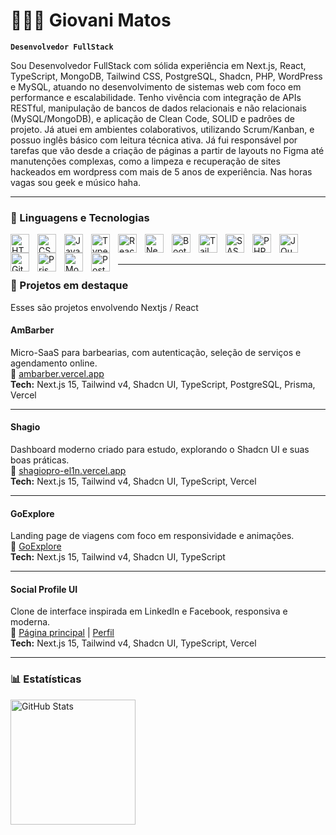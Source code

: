 # 🧑🏽‍💻 Giovani Matos

**`Desenvolvedor FullStack`**

Sou Desenvolvedor FullStack com sólida experiência em Next.js, React, TypeScript, MongoDB, Tailwind CSS, PostgreSQL, Shadcn, PHP, WordPress e MySQL, atuando no desenvolvimento de sistemas web com foco em performance e escalabilidade. Tenho vivência com integração de APIs RESTful, manipulação de bancos de dados relacionais e não relacionais (MySQL/MongoDB), e aplicação de Clean Code, SOLID e padrões de projeto. Já atuei em ambientes colaborativos, utilizando Scrum/Kanban, e possuo inglês básico com leitura técnica ativa. Já fui responsável por tarefas que vão desde a criação de páginas a partir de layouts no Figma até manutenções complexas, como a limpeza e recuperação de sites hackeados em wordpress com mais de 5 anos de experiência. Nas horas vagas sou geek e músico haha.

---

### 🤖 Linguagens e Tecnologias

<img 
    align="left" 
    alt="HTML"
    title="HTML" 
    width="30px" 
    style="padding-right: 10px;" 
    src="https://cdn.jsdelivr.net/gh/devicons/devicon@latest/icons/html5/html5-original.svg" 
/>
<img 
    align="left" 
    alt="CSS" 
    title="CSS"
    width="30px" 
    style="padding-right: 10px;" 
    src="https://cdn.jsdelivr.net/gh/devicons/devicon@latest/icons/css3/css3-original.svg" 
/>
<img 
    align="left" 
    alt="JavaScript" 
    title="JavaScript"
    width="30px" 
    style="padding-right: 10px;" 
    src="https://cdn.jsdelivr.net/gh/devicons/devicon@latest/icons/javascript/javascript-original.svg" 
/>
<img 
    align="left" 
    alt="TypeScript"
    title="TypeScript" 
    width="30px" 
    style="padding-right: 10px;" 
    src="https://cdn.jsdelivr.net/gh/devicons/devicon@latest/icons/typescript/typescript-original.svg" 
/>
<img 
    align="left" 
    alt="React"
    title="React" 
    width="30px" 
    style="padding-right: 10px;" 
    src="https://cdn.jsdelivr.net/gh/devicons/devicon@latest/icons/react/react-original.svg" 
/>
<img 
    align="left" 
    alt="Next.js" 
    title="Next.js"
    width="30px" 
    style="padding-right: 10px;" 
    src="https://cdn.jsdelivr.net/gh/devicons/devicon@latest/icons/nextjs/nextjs-original.svg" 
/>
<img 
    align="left" 
    alt="Bootstrap"
    title="Bootstrap" 
    width="30px" 
    style="padding-right: 10px;" 
    src="https://cdn.jsdelivr.net/gh/devicons/devicon@latest/icons/bootstrap/bootstrap-original.svg" 
/>
<img 
    align="left" 
    alt="Tailwind" 
    title="Tailwind"
    width="30px" 
    style="padding-right: 10px;" 
    src="https://cdn.jsdelivr.net/gh/devicons/devicon@latest/icons/tailwindcss/tailwindcss-original.svg" 
/>
<img 
    align="left" 
    alt="SASS" 
    title="SASS"
    width="30px" 
    style="padding-right: 10px;" 
    src="https://cdn.jsdelivr.net/gh/devicons/devicon@latest/icons/sass/sass-original.svg" 
/>
<img 
    align="left" 
    alt="PHP" 
    title="PHP"
    width="30px" 
    style="padding-right: 10px;" 
    src="https://cdn.jsdelivr.net/gh/devicons/devicon@latest/icons/php/php-original.svg" 
/>
<img 
    align="left" 
    alt="JQuery" 
    title="JQuery"
    width="30px" 
    style="padding-right: 10px;" 
    src="https://cdn.jsdelivr.net/gh/devicons/devicon@latest/icons/jquery/jquery-original.svg" 
/>
<img 
    align="left" 
    alt="Git" 
    title="Git"
    width="30px" 
    style="padding-right: 10px;" 
    src="https://cdn.jsdelivr.net/gh/devicons/devicon@latest/icons/git/git-original.svg" 
/>
<img 
    align="left" 
    alt="Prisma" 
    title="Prisma"
    width="30px" 
    style="padding-right: 10px;" 
    src="https://cdn.jsdelivr.net/gh/devicons/devicon@latest/icons/prisma/prisma-original.svg" 
/>
<img 
    align="left" 
    alt="MongoDb" 
    title="MongoDb"
    width="30px" 
    style="padding-right: 10px;" 
    src="https://cdn.jsdelivr.net/gh/devicons/devicon@latest/icons/mongodb/mongodb-original.svg" 
/>
<img 
    align="left" 
    alt="PostgreSQL" 
    title="PostgreSQL"
    width="30px" 
    style="padding-right: 10px;" 
    src="https://cdn.jsdelivr.net/gh/devicons/devicon@latest/icons/postgresql/postgresql-original.svg" 
/>
<br/><br/>

---
### 🚀 Projetos em destaque
Esses são projetos envolvendo Nextjs / React

#### AmBarber

Micro-SaaS para barbearias, com autenticação, seleção de serviços e agendamento online.  
🔗 [ambarber.vercel.app](https://ambarber.vercel.app)  
**Tech:** Next.js 15, Tailwind v4, Shadcn UI, TypeScript, PostgreSQL, Prisma, Vercel

---

#### Shagio

Dashboard moderno criado para estudo, explorando o Shadcn UI e suas boas práticas.  
🔗 [shagiopro-el1n.vercel.app](https://shagiopro-el1n.vercel.app)  
**Tech:** Next.js 15, Tailwind v4, Shadcn UI, TypeScript, Vercel

---

#### GoExplore

Landing page de viagens com foco em responsividade e animações.  
🔗 [GoExplore](https://lnkd.in/dTNXKa_e)  
**Tech:** Next.js 15, Tailwind v4, Shadcn UI, TypeScript

---

#### Social Profile UI

Clone de interface inspirada em LinkedIn e Facebook, responsiva e moderna.  
🔗 [Página principal](https://lnkd.in/dHmm3dCN) | [Perfil](https://lnkd.in/dNSmAXvv)  
**Tech:** Next.js 15, Tailwind v4, Shadcn UI, TypeScript, Vercel

---

### 📊 Estatísticas

<img 
      align="left" 
      alt="GitHub Stats" 
      height="200" 
      src="https://github-readme-stats.vercel.app/api/top-langs/?username=giovanimf&theme=tokyonight&layout=compact&custom_title=Tecnologias&langs_count=9" 
/>
